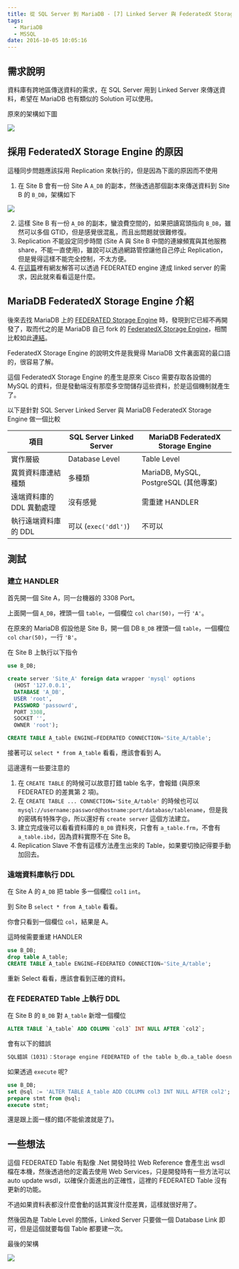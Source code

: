 ```yaml
---
title: 從 SQL Server 到 MariaDB - [7] Linked Server 與 FederatedX Storage Engine
tags:
  - MariaDB
  - MSSQL
date: 2016-10-05 10:05:16
---
```


## 需求說明
資料庫有跨地區傳送資料的需求，在 SQL Server 用到 Linked Server 來傳送資料，希望在 MariaDB 也有類似的 Solution 可以使用。

原來的架構如下圖

<img src=https://raw.githubusercontent.com/sujunmin/sujunmin.github.com/master/test/ls_1.png />

## 採用 FederatedX Storage Engine 的原因
這種同步問題應該採用 Replication 來執行的，但是因為下面的原因而不使用
1. 在 Site B 會有一份 Site A `A_DB` 的副本，然後透過那個副本來傳送資料到 Site B 的 `B_DB`，架構如下

<img src=https://raw.githubusercontent.com/sujunmin/sujunmin.github.com/master/test/ls_2.png />

2. 這樣 Site B 有一份 `A_DB` 的副本，蠻浪費空間的，如果把讀寫頭指向 `B_DB`，雖然可以多個 GTID，但是感覺很混亂，而且出問題就很難修復。
3. Replication 不能設定同步時間 (Site A 與 Site B 中間的連線頻寬與其他服務 share，不能一直使用)，雖說可以透過網路管控讓他自己停止 Replication，但是覺得這樣不能完全控制，不太方便。
4. 在[這篇](http://stackoverflow.com/questions/5370970/how-to-create-linked-server-mysql)裡有網友解答可以透過 FEDERATED engine 達成 linked server 的需求，因此就來看看這是什麼。

## MariaDB FederatedX Storage Engine 介紹
後來去找 MariaDB 上的 [FEDERATED Storage Engine](https://mariadb.com/kb/en/mariadb/federated-storage-engine/) 時，發現到它已經不再開發了，取而代之的是 MariaDB 自己 fork 的 [FederatedX Storage Engine](https://mariadb.com/kb/en/mariadb/about-federatedx/)，相關比較如此[連結](https://mariadb.com/kb/en/mariadb/differences-between-federatedx-and-federated/)。

FederatedX Storage Engine 的說明文件是我覺得 MariaDB 文件裏面寫的最口語的，很容易了解。

這個 FederatedX Storage Engine 的產生是原來 Cisco 需要存取各設備的 MySQL 的資料，但是發動端沒有那麼多空間儲存這些資料，於是這個機制就產生了。

以下是針對 SQL Server Linked Server 與 MariaDB FederatedX Storage Engine 做一個比較

| 項目| SQL Server Linked Server | MariaDB FederatedX Storage Engine |
|----|--------------------------|-----------------------------------|
|實作層級| Database Level | Table Level|
|異質資料庫連結種類| 多種類 | MariaDB, MySQL, PostgreSQL (其他專案) |
|遠端資料庫的 DDL 異動處理| 沒有感覺 | 需重建 HANDLER |
|執行遠端資料庫的 DDL | 可以 (`exec('ddl')`) | 不可以 |

## 測試
### 建立  HANDLER
首先開一個 Site A，同一台機器的 3308 Port。

上面開一個 `A_DB`，裡頭一個 `table`，一個欄位 `col` `char(50)`，一行 `'A'`。

在原來的 MariaDB 假設他是 Site B，開一個 DB `B_DB` 裡頭一個 `table`，一個欄位 `col` `char(50)`，一行 `'B'`。

在 Site B 上執行以下指令

```sql
use B_DB;

create server 'Site_A' foreign data wrapper 'mysql' options
  (HOST '127.0.0.1',
  DATABASE 'A_DB',
  USER 'root',
  PASSWORD 'passowrd',
  PORT 3308,
  SOCKET '',
  OWNER 'root');

CREATE TABLE A_table ENGINE=FEDERATED CONNECTION='Site_A/table';

```

接著可以 `select * from A_table` 看看，應該會看到 A。

這邊還有一些要注意的
1. 在 `CREATE TABLE` 的時候可以故意打錯 table 名字，會報錯 (與原來 FEDERATED 的差異第 2 項)。
2. 在 `CREATE TABLE ... CONNECTION='Site_A/table'` 的時候也可以 `mysql://username:password@hostname:port/database/tablename`，但是我的密碼有特殊字@，所以還好有 `create server` 這個方法建立。
3. 建立完成後可以看看資料庫的 `B_DB` 資料夾，只會有 `a_table.frm`，不會有 `a_table.ibd`，因為資料實際不在 Site B。
4. Replication Slave 不會有這樣方法產生出來的 Table，如果要切換記得要手動加回去。

### 遠端資料庫執行 DDL
在 Site A 的 `A_DB` 把 table 多一個欄位 `col1` `int`。

到 Site B `select * from A_table` 看看。

你會只看到一個欄位 `col`，結果是 A。

這時候需要重建 HANDLER

```sql
use B_DB;
drop table A_table;
CREATE TABLE A_table ENGINE=FEDERATED CONNECTION='Site_A/table';
```
重新 Select 看看，應該會看到正確的資料。

### 在 FEDERATED Table 上執行 DDL
在 Site B 的 `B_DB` 對 `A_table` 新增一個欄位
```sql
ALTER TABLE `A_table` ADD COLUMN `col3` INT NULL AFTER `col2`;
```
會有以下的錯誤
```cmd
SQL錯誤（1031）：Storage engine FEDERATED of the table b_db.a_table doesn't have this option
```

如果透過 `execute` 呢?

```sql
use B_DB;
set @sql := 'ALTER TABLE A_table ADD COLUMN col3 INT NULL AFTER col2';
prepare stmt from @sql;
execute stmt;
```
還是跟上面一樣的錯(不能偷渡就是了)。

## 一些想法
這個 FEDERATED Table 有點像 .Net 開發時拉 Web Reference 會產生出 wsdl 檔在本機，然後透過他的定義去使用 Web Services，只是開發時有一些方法可以 auto update wsdl，以確保介面進出的正確性，這裡的 FEDERATED Table 沒有更新的功能。

不過如果資料表都沒什麼會動的話其實沒什麼差異，這樣就很好用了。

然後因為是 Table Level 的關係，Linked Server 只要做一個 Database Link 即可，但是這個就要每個 Table 都要建一次。

最後的架構

<img src=https://raw.githubusercontent.com/sujunmin/sujunmin.github.com/master/test/ls_3.png />

